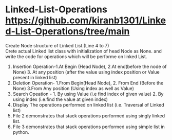 # Linked-List-Operations  https://github.com/kiranb1301/Linked-List-Operations/tree/main  
 Create Node structure of Linked List.(Line 4 to 7)  <br>
Crete actual Linked list class with initialization of head Node as None. and write the code for operations which will be performe on linked List.  <br>
 1. Insertion Operation-1.At Begin (Head Node), 2.At end(before the node of None) 3. At any position (after the value using index position or Value present in linked list) <br>
 2. Deletion Operation- 1.From Begin(Head Node), 2. From End (Before the None) 3.From Any position (Using index as well as Value)  <br>
3. Search Opeation  - 1. By using Value (i.e find index of given value)   2. By using index (i.e.find the value at given index) <br>
 4. Display The operations performed on linked list (i.e. Traversal of Linked list)  <br>
5. File 2 demonstrates that stack operations performed using singly linked list.  <br>
6. File 3 demonstrates that stack operations performed using simple list in python. 
